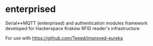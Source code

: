# enterprised
Serial&lt;->MQTT (enterprised) and authentication modules framework developed for Hackerspace Kraków RFID reader's infrastructure

For use with https://github.com/Teeed/improved-eureka